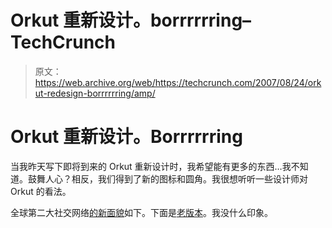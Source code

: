 # Orkut 重新设计。borrrrrring–TechCrunch

> 原文：<https://web.archive.org/web/https://techcrunch.com/2007/08/24/orkut-redesign-borrrrrring/amp/>

# Orkut 重新设计。Borrrrrring

当我昨天写下即将到来的 Orkut 重新设计时，我希望能有更多的东西…我不知道。鼓舞人心？相反，我们得到了新的图标和圆角。我很想听听一些设计师对 Orkut 的看法。

全球第二大社交网络[的](https://web.archive.org/web/20161120064418/http://www.techcrunch.com/2007/08/24/is-orkut-a-social-networking-heavyweight-comscore-says-yes/)[新面貌](https://web.archive.org/web/20161120064418/http://en.blog.orkut.com/2007/08/redesign-preview-true-blue-simplicity.html)如下。下面是[老版本](https://web.archive.org/web/20161120064418/https://tctechcrunch2011.files.wordpress.com/2007/08/oldorkut.png)。我没什么印象。